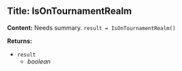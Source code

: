 ## Title: IsOnTournamentRealm

**Content:**
Needs summary.
`result = IsOnTournamentRealm()`

**Returns:**
- `result`
  - *boolean*